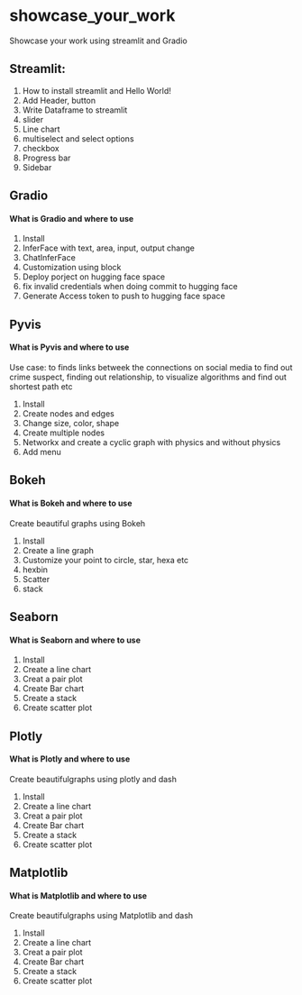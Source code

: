 # showcase_your_work
Showcase your work using streamlit and Gradio

## Streamlit:
1. How to install streamlit and Hello World!
2. Add Header, button
3. Write Dataframe to streamlit 
4. slider
5. Line chart
6. multiselect and select options
7. checkbox
8. Progress bar
9. Sidebar




## Gradio
#### What is Gradio and where to use
1. Install
2. InferFace with text, area, input, output change
3. ChatInferFace 
4. Customization using block 
5. Deploy porject on hugging face space
6. fix invalid credentials when doing commit to hugging face
7. Generate Access token to push to hugging face space


































## Pyvis
#### What is Pyvis and where to use
Use case: to finds links betweek the connections on social media to find out crime suspect, finding out relationship, to visualize algorithms and find out shortest path etc
1. Install
2. Create nodes and edges
3. Change size, color, shape
4. Create multiple nodes
5. Networkx and create a cyclic graph with physics and without physics
6. Add menu


## Bokeh
#### What is Bokeh and where to use
Create beautiful graphs using Bokeh
1. Install 
2. Create a line graph
3. Customize your point to circle, star, hexa etc
4. hexbin
5. Scatter
6. stack


## Seaborn
#### What is Seaborn and where to use
1. Install
2. Create a line chart
3. Creat a pair plot
4. Create Bar chart
5. Create a stack
6. Create scatter plot





## Plotly
#### What is Plotly and where to use
Create beautifulgraphs using plotly and dash
1. Install
2. Create a line chart
3. Creat a pair plot
4. Create Bar chart
5. Create a stack
6. Create scatter plot


## Matplotlib
#### What is Matplotlib and where to use
Create beautifulgraphs using Matplotlib and dash
1. Install
2. Create a line chart
3. Creat a pair plot
4. Create Bar chart
5. Create a stack
6. Create scatter plot


